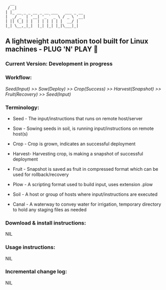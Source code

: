       __
     / _|
    | |_ __ _ _ __ _ __ ___   ___ _ __
    |  _/ _` | '__| '_ ` _ \ / _ \ '__|
    | || (_| | |  | | | | | |  __/ |
    |_| \__,_|_|  |_| |_| |_|\___|_|

## A lightweight automation tool built for Linux machines - PLUG 'N' PLAY :rocket:
### Current Version: Development in progress

### Workflow:

_Seed(Input) >> Sow(Deploy) >> Crop(Success) >> Harvest(Snapshot) >> Fruit(Recovery) >> Seed(Input)_

### Terminology:

- Seed 	- The input/instructions that runs on remote host/server

- Sow 	- Sowing seeds in soil, is running input/instructions on remote host(s)

- Crop 	- Crop is grown, indicates an successful deployment

- Harvest- Harvesting crop, is making a snapshot of successful deployment

- Fruit	- Snapshot is saved as fruit in compressed format which can be used for rollback/recovery

- Plow 	- A scripting format used to build input, uses extension .plow

- Soil 	- A host or group of hosts where input/instructions are executed

- Canal	- A waterway to convey water for irrigation, temporary directory to hold any staging files as needed

### Download & install instructions:

NIL

### Usage instructions:

NIL

### Incremental change log:

NIL
